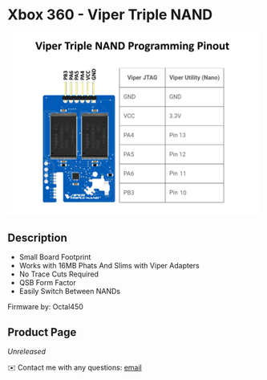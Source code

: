 # Xbox 360 - Viper Triple NAND

<img src="/Images/programming_pinout.png">

## Description

- Small Board Footprint
- Works with 16MB Phats And Slims with Viper Adapters
- No Trace Cuts Required
- QSB Form Factor
- Easily Switch Between NANDs

Firmware by: Octal450

## Product Page
*Unreleased*

✉️ Contact me with any questions: [email](mailto:support@themodshop.co)<br />
